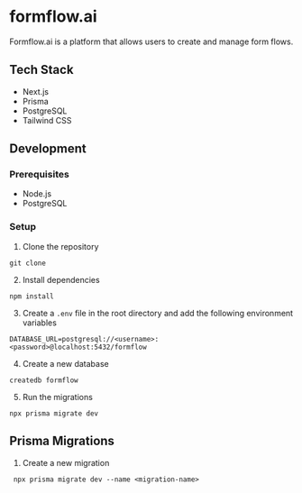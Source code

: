# formflow.ai

Formflow.ai is a platform that allows users to create and manage form flows.

## Tech Stack

- Next.js
- Prisma
- PostgreSQL
- Tailwind CSS

## Development

### Prerequisites

- Node.js
- PostgreSQL

### Setup

1. Clone the repository

```
git clone
```

2. Install dependencies

```
npm install
```

3. Create a `.env` file in the root directory and add the following environment variables

```
DATABASE_URL=postgresql://<username>:<password>@localhost:5432/formflow
```

4. Create a new database

```
createdb formflow
```

5. Run the migrations

```
npx prisma migrate dev
```

## Prisma Migrations

1. Create a new migration

```
 npx prisma migrate dev --name <migration-name>
```

